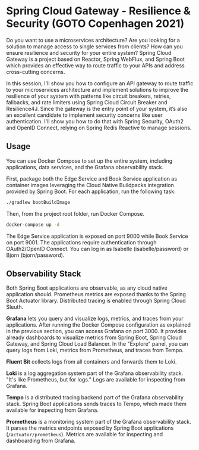 # Spring Cloud Gateway - Resilience & Security (GOTO Copenhagen 2021)

Do you want to use a microservices architecture? Are you looking for a solution to manage access to single services
from clients? How can you ensure resilience and security for your entire system? Spring Cloud Gateway is a project
based on Reactor, Spring WebFlux, and Spring Boot which provides an effective way to route traffic to your APIs
and address cross-cutting concerns.

In this session, I'll show you how to configure an API gateway to route traffic to your microservices architecture
and implement solutions to improve the resilience of your system with patterns like circuit breakers, retries,
fallbacks, and rate limiters using Spring Cloud Circuit Breaker and Resilience4J. Since the gateway is the
entry point of your system, it’s also an excellent candidate to implement security concerns like user authentication.
I'll show you how to do that with Spring Security, OAuth2 and OpenID Connect, relying on Spring Redis Reactive
to manage sessions.

## Usage

You can use Docker Compose to set up the entire system, including applications, data services, and the Grafana observability stack.

First, package both the Edge Service and Book Service application as container images leveraging the Cloud Native Buildpacks integration provided by Spring Boot.
For each application, run the following task:

```bash
./gradlew bootBuildImage
```

Then, from the project root folder, run Docker Compose.

```bash
docker-compose up -d
```

The Edge Service application is exposed on port 9000 while Book Service on port 9001. The applications require authentication through OAuth2/OpenID Connect. You can log in as Isabelle (isabelle/password) or Bjorn (bjorn/password).

## Observability Stack

Both Spring Boot applications are observable, as any cloud native application should. Prometheus metrics are exposed thanks to the Spring Boot Actuator library. Distributed tracing is enabled through Spring Cloud Sleuth.

**Grafana** lets you query and visualize logs, metrics, and traces from your applications. After running the Docker Compose configuration as explained in the previous section, you can access Grafana on port 3000. It provides already dashboards to visualize metrics from Spring Boot, Spring Cloud Gateway, and Spring Cloud Load Balancer. In the "Explore" panel, you can query logs from Loki, metrics from Prometheus, and traces from Tempo.

**Fluent Bit** collects logs from all containers and forwards them to Loki.

**Loki** is a log aggregation system part of the Grafana observability stack. "It's like Prometheus, but for logs." Logs are available for inspecting from Grafana.

**Tempo** is a distributed tracing backend part of the Grafana observability stack. Spring Boot applications sends traces to Tempo, which made them available for inspecting from Grafana.

**Prometheus** is a monitoring system part of the Grafana observability stack. It parses the metrics endpoints exposed by Spring Boot applications (`/actuator/prometheus`). Metrics are available for inspecting and dashboarding from Grafana.
